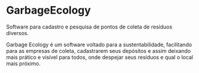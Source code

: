 # GarbageEcology

Software para cadastro e pesquisa de pontos de coleta de resíduos diversos.

Garbage Ecology é um software voltado para a sustentabilidade, facilitando para as empresas de coleta, cadastrarem seus depósitos e assim deixando mais prático e visível para todos, onde despejar seus resíduos e qual o local mais próximo.
